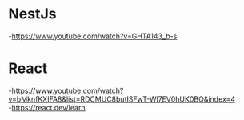 # NestJs

-https://www.youtube.com/watch?v=GHTA143_b-s

# React

-https://www.youtube.com/watch?v=bMknfKXIFA8&list=RDCMUC8butISFwT-Wl7EV0hUK0BQ&index=4  
-https://react.dev/learn


